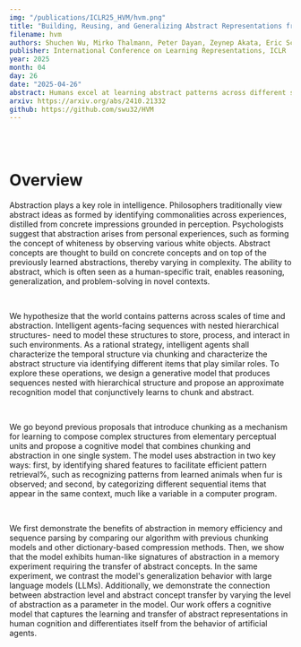 ```yaml
---
img: "/publications/ICLR25_HVM/hvm.png"
title: "Building, Reusing, and Generalizing Abstract Representations from Concrete Sequences"
filename: hvm
authors: Shuchen Wu, Mirko Thalmann, Peter Dayan, Zeynep Akata, Eric Schulz
publisher: International Conference on Learning Representations, ICLR
year: 2025
month: 04
day: 26
date: "2025-04-26"
abstract: Humans excel at learning abstract patterns across different sequences, filtering out irrelevant details, and transferring these generalized concepts to new sequences. In contrast, many sequence learning models lack the ability to abstract, which leads to memory inefficiency and poor transfer. We introduce a non-parametric hierarchical variable learning model (HVM) that learns chunks from sequences and abstracts contextually similar chunks as variables. HVM efficiently organizes memory while uncovering abstractions, leading to compact sequence representations.  When learning on language datasets such as babyLM, HVM learns a more efficient dictionary than standard compression algorithms such as Lempel-Ziv. In a sequence recall task requiring the acquisition and transfer of variables embedded in sequences, we demonstrate HVM's sequence likelihood correlates with human recall times. In contrast, large language models (LLMs) struggle to transfer abstract variables as effectively as humans. From HVM's adjustable layer of abstraction, we demonstrate that the model realizes a precise trade-off between compression and generalization. Our work offers a cognitive model that captures the learning and transfer of abstract representations in human cognition and differentiates itself from LLMs.
arxiv: https://arxiv.org/abs/2410.21332
github: https://github.com/swu32/HVM
---
```


</br>
</br>

# Overview

Abstraction plays a key role in intelligence. Philosophers traditionally view abstract ideas as formed by identifying commonalities across experiences, distilled from concrete impressions grounded in perception. Psychologists suggest that abstraction arises from personal experiences, such as forming the concept of whiteness by observing various white objects. Abstract concepts are thought to build on concrete concepts and on top of the previously learned abstractions, thereby varying in complexity. The ability to abstract, which is often seen as a human-specific trait, enables reasoning, generalization, and problem-solving in novel contexts.

</br>

We hypothesize that the world contains patterns across scales of time and abstraction. Intelligent agents-facing sequences with nested hierarchical structures- need to model these structures to store, process, and interact in such environments. As a rational strategy, intelligent agents shall characterize the temporal structure via chunking and characterize the abstract structure via identifying  different items that play similar roles. To explore these operations, we design a generative model that produces sequences nested with hierarchical structure and propose an approximate recognition model that conjunctively learns to chunk and abstract.

</br>

We go beyond previous proposals that introduce chunking as a mechanism for learning to compose complex structures from elementary perceptual units and propose a cognitive model that combines chunking and abstraction in one single system. The model uses abstraction in two key ways: first, by identifying shared features to facilitate efficient pattern retrieval%, such as recognizing patterns from learned animals when fur is observed; and second, by categorizing different sequential items that appear in the same context, much like a variable in a computer program. 

</br>

We first demonstrate the benefits of abstraction in memory efficiency and sequence parsing by comparing our algorithm with previous chunking models and other dictionary-based compression methods. Then, we show that the model exhibits human-like signatures of abstraction in a memory experiment requiring the transfer of abstract concepts. In the same experiment, we contrast the model's generalization behavior with large language models (LLMs). Additionally, we demonstrate the connection between abstraction level and abstract concept transfer by varying the level of abstraction as a parameter in the model. Our work offers a cognitive model that captures the learning and transfer of abstract representations in human cognition and differentiates itself from the behavior of artificial agents.